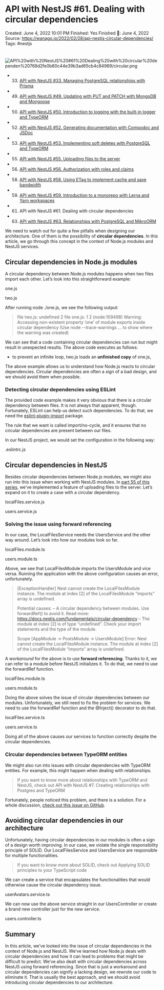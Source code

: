 # API with NestJS #61. Dealing with circular dependencies

Created: June 4, 2022 10:01 PM
Finished: Yes
Finished 📅: June 4, 2022
Source: https://wanago.io/2022/02/28/api-nestjs-circular-dependencies/
Tags: #nestjs

# 

![API%20with%20NestJS%20#61%20Dealing%20with%20circular%20dependen%20768d2fe0b80c44e39b3ad65cb4c84969/circular.png](API%20with%20NestJS%20#61%20Dealing%20with%20circular%20dependen%20768d2fe0b80c44e39b3ad65cb4c84969/circular.png)

- 33. [API with NestJS #33. Managing PostgreSQL relationships with Prisma](https://wanago.io/2021/04/05/api-nestjs-33-postgresql-relationships-prisma/)
- 49. [API with NestJS #49. Updating with PUT and PATCH with MongoDB and Mongoose](https://wanago.io/2021/09/27/api-nestjs-put-patch-mongodb-mongoose/)
- 50. [API with NestJS #50. Introduction to logging with the built-in logger and TypeORM](https://wanago.io/2021/10/04/api-nestjs-logging-typeorm/)
- 52. [API with NestJS #52. Generating documentation with Compodoc and JSDoc](https://wanago.io/2021/10/18/api-nestjs-documentation-compodoc-jsdoc/)
- 53. [API with NestJS #53. Implementing soft deletes with PostgreSQL and TypeORM](https://wanago.io/2021/10/25/api-nestjs-soft-deletes-postgresql-typeorm/)
- 55. [API with NestJS #55. Uploading files to the server](https://wanago.io/2021/11/08/api-nestjs-uploading-files-to-server/)
- 56. [API with NestJS #56. Authorization with roles and claims](https://wanago.io/2021/11/15/api-nestjs-authorization-roles-claims/)
- 58. [API with NestJS #58. Using ETag to implement cache and save bandwidth](https://wanago.io/2022/01/17/api-nestjs-etag-cache/)
- 59. [API with NestJS #59. Introduction to a monorepo with Lerna and Yarn workspaces](https://wanago.io/2022/01/31/api-nestjs-monorepo-lerna-yarn-workspaces/)
- 61. API with NestJS #61. Dealing with circular dependencies
- 63. [API with NestJS #63. Relationships with PostgreSQL and MikroORM](https://wanago.io/2022/05/30/api-nestjs-relationships-postgresql-mikroorm/)

We need to watch out for quite a few pitfalls when designing our architecture. One of them is the possibility of **circular dependencies**. In this article, we go through this concept in the context of Node.js modules and NestJS services.

## Circular dependencies in Node.js modules

A circular dependency between Node.js modules happens when two files import each other. Let’s look into this straightforward example:

one.js

two.js

After running node ./one.js, we see the following output:

> file two.js: undefined 2 file one.js: 1 2 (node:109498) Warning: Accessing non-existent property ‘one’ of module exports inside circular dependency (Use node --trace-warnings ... to show where the warning was created)
> 

We can see that a code containing circular dependencies can run but might result in unexpected results. The above code executes as follows:

- to prevent an infinite loop, two.js loads an **unfinished copy** of one.js,

The above example allows us to understand how Node.js reacts to circular dependencies. Circular dependencies are often a sign of a bad design, and we should avoid them when possible.

### Detecting circular dependencies using ESLint

The provided code example makes it very obvious that there is a circular dependency between files. It is not always that apparent, though. Fortunately, ESLint can help us detect such dependencies. To do that, we need the [eslint-plugin-import](https://www.npmjs.com/package/eslint-plugin-import) package.

The rule that we want is called import/no-cycle, and it ensures that no circular dependencies are present between our files.

In our NestJS project, we would set the configuration in the following way:

.eslintrc.js

## Circular dependencies in NestJS

Besides circular dependencies between Node.js modules, we might also run into this issue when working with NestJS modules. In [part 55 of this series](https://wanago.io/2021/11/08/api-nestjs-uploading-files-to-server/), we’ve implemented a feature of uploading files to the server. Let’s expand on it to create a case with a circular dependency.

localFiles.service.js

users.service.js

### Solving the issue using forward referencing

In our case, the LocalFilesService needs the UsersService and the other way around. Let’s look into how our modules look so far.

localFiles.module.ts

users.module.ts

Above, we see that LocalFilesModule imports the UsersModule and vice versa. Running the application with the above configuration causes an error, unfortunately.

> [ExceptionHandler] Nest cannot create the LocalFilesModule instance. The module at index [2] of the LocalFilesModule “imports” array is undefined.
> 
> 
> Potential causes: – A circular dependency between modules. Use forwardRef() to avoid it. Read more: https://docs.nestjs.com/fundamentals/circular-dependency – The module at index [2] is of type “undefined”. Check your import statements and the type of the module.
> 
> Scope [AppModule -> PostsModule -> UsersModule] Error: Nest cannot create the LocalFilesModule instance. The module at index [2] of the LocalFilesModule “imports” array is undefined.
> 

A *workaround* for the above is to use **forward referencing**. Thanks to it, we can refer to a module before NestJS initializes it. To do that, we need to use the forwardRef function.

localFiles.module.ts

users.module.ts

Doing the above solves the issue of circular dependencies between our modules. Unfortunately, we still need to fix the problem for services. We need to use the forwardRef function and the @Inject() decorator to do that.

localFiles.service.ts

users.service.ts

Doing all of the above causes our services to function correctly despite the circular dependencies.

### Circular dependencies between TypeORM entities

We might also run into issues with circular dependencies with TypeORM entities. For example, this might happen when dealing with relationships.

> If you want to know more about relationships with TypeORM and NestJS, check out API with NestJS #7. Creating relationships with Postgres and TypeORM
> 

Fortunately, people noticed this problem, and there is a solution. For a whole discussion, [check out this issue on GitHub](https://github.com/typeorm/typeorm/issues/4190).

## Avoiding circular dependencies in our architecture

Unfortunately, having circular dependencies in our modules is often a sign of a design worth improving. In our case, we violate the single responsibility principle of SOLID. Our LocalFilesService and UsersService are responsible for multiple functionalities.

> If you want to know more about SOLID, check out Applying SOLID principles to your TypeScript code
> 

We can create a service that encapsulates the functionalities that would otherwise cause the circular dependency issue.

userAvatars.service.ts

We can now use the above service straight in our UsersController or create a brand new controller just for the new service.

users.controller.ts

## Summary

In this article, we’ve looked into the issue of circular dependencies in the context of Node.js and NestJS. We’ve learned how Node.js deals with circular dependencies and how it can lead to problems that might be difficult to predict. We’ve also dealt with circular dependencies across NestJS using forward referencing. Since that is just a workaround and circular dependencies can signify a lacking design, we rewrote our code to eliminate it. That is usually the best approach, and we should avoid introducing circular dependencies to our architecture.